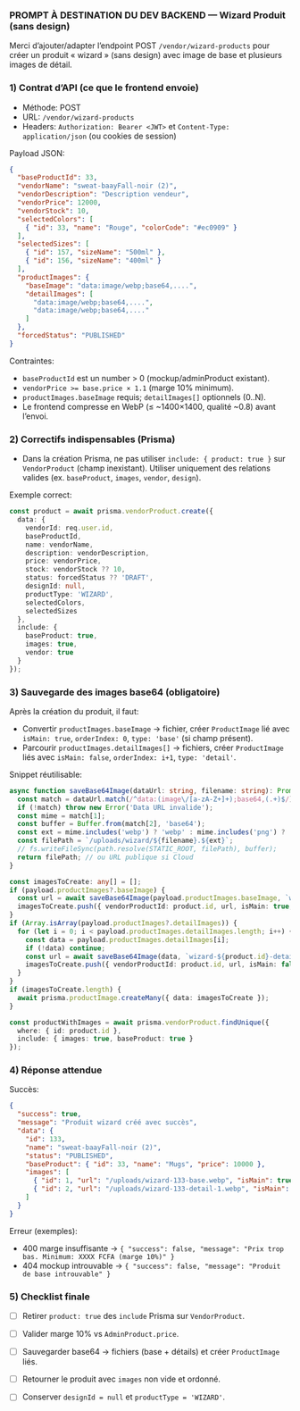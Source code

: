 ### PROMPT À DESTINATION DU DEV BACKEND — Wizard Produit (sans design)

Merci d’ajouter/adapter l’endpoint POST `/vendor/wizard-products` pour créer un produit « wizard » (sans design) avec image de base et plusieurs images de détail.

### 1) Contrat d’API (ce que le frontend envoie)

- Méthode: POST
- URL: `/vendor/wizard-products`
- Headers: `Authorization: Bearer <JWT>` et `Content-Type: application/json` (ou cookies de session)

Payload JSON:
```json
{
  "baseProductId": 33,
  "vendorName": "sweat-baayFall-noir (2)",
  "vendorDescription": "Description vendeur",
  "vendorPrice": 12000,
  "vendorStock": 10,
  "selectedColors": [
    { "id": 33, "name": "Rouge", "colorCode": "#ec0909" }
  ],
  "selectedSizes": [
    { "id": 157, "sizeName": "500ml" },
    { "id": 156, "sizeName": "400ml" }
  ],
  "productImages": {
    "baseImage": "data:image/webp;base64,....",
    "detailImages": [
      "data:image/webp;base64,....",
      "data:image/webp;base64,...."
    ]
  },
  "forcedStatus": "PUBLISHED"
}
```

Contraintes:
- `baseProductId` est un number > 0 (mockup/adminProduct existant).
- `vendorPrice >= base.price × 1.1` (marge 10% minimum).
- `productImages.baseImage` requis; `detailImages[]` optionnels (0..N).
- Le frontend compresse en WebP (≤ ~1400×1400, qualité ~0.8) avant l’envoi.

### 2) Correctifs indispensables (Prisma)

- Dans la création Prisma, ne pas utiliser `include: { product: true }` sur `VendorProduct` (champ inexistant). Utiliser uniquement des relations valides (ex. `baseProduct`, `images`, `vendor`, `design`).

Exemple correct:
```ts
const product = await prisma.vendorProduct.create({
  data: {
    vendorId: req.user.id,
    baseProductId,
    name: vendorName,
    description: vendorDescription,
    price: vendorPrice,
    stock: vendorStock ?? 10,
    status: forcedStatus ?? 'DRAFT',
    designId: null,
    productType: 'WIZARD',
    selectedColors,
    selectedSizes
  },
  include: {
    baseProduct: true,
    images: true,
    vendor: true
  }
});
```

### 3) Sauvegarde des images base64 (obligatoire)

Après la création du produit, il faut:
- Convertir `productImages.baseImage` → fichier, créer `ProductImage` lié avec `isMain: true`, `orderIndex: 0`, `type: 'base'` (si champ présent).
- Parcourir `productImages.detailImages[]` → fichiers, créer `ProductImage` liés avec `isMain: false`, `orderIndex: i+1`, `type: 'detail'`.

Snippet réutilisable:
```ts
async function saveBase64Image(dataUrl: string, filename: string): Promise<string> {
  const match = dataUrl.match(/^data:(image\/[a-zA-Z+]+);base64,(.+)$/);
  if (!match) throw new Error('Data URL invalide');
  const mime = match[1];
  const buffer = Buffer.from(match[2], 'base64');
  const ext = mime.includes('webp') ? 'webp' : mime.includes('png') ? 'png' : (mime.includes('jpeg')||mime.includes('jpg')) ? 'jpg' : 'bin';
  const filePath = `/uploads/wizard/${filename}.${ext}`;
  // fs.writeFileSync(path.resolve(STATIC_ROOT, filePath), buffer);
  return filePath; // ou URL publique si Cloud
}

const imagesToCreate: any[] = [];
if (payload.productImages?.baseImage) {
  const url = await saveBase64Image(payload.productImages.baseImage, `wizard-${product.id}-base`);
  imagesToCreate.push({ vendorProductId: product.id, url, isMain: true, type: 'base', orderIndex: 0 });
}
if (Array.isArray(payload.productImages?.detailImages)) {
  for (let i = 0; i < payload.productImages.detailImages.length; i++) {
    const data = payload.productImages.detailImages[i];
    if (!data) continue;
    const url = await saveBase64Image(data, `wizard-${product.id}-detail-${i+1}`);
    imagesToCreate.push({ vendorProductId: product.id, url, isMain: false, type: 'detail', orderIndex: i+1 });
  }
}
if (imagesToCreate.length) {
  await prisma.productImage.createMany({ data: imagesToCreate });
}

const productWithImages = await prisma.vendorProduct.findUnique({
  where: { id: product.id },
  include: { images: true, baseProduct: true }
});
```

### 4) Réponse attendue

Succès:
```json
{
  "success": true,
  "message": "Produit wizard créé avec succès",
  "data": {
    "id": 133,
    "name": "sweat-baayFall-noir (2)",
    "status": "PUBLISHED",
    "baseProduct": { "id": 33, "name": "Mugs", "price": 10000 },
    "images": [
      { "id": 1, "url": "/uploads/wizard-133-base.webp", "isMain": true, "orderIndex": 0 },
      { "id": 2, "url": "/uploads/wizard-133-detail-1.webp", "isMain": false, "orderIndex": 1 }
    ]
  }
}
```

Erreur (exemples):
- 400 marge insuffisante → `{ "success": false, "message": "Prix trop bas. Minimum: XXXX FCFA (marge 10%)" }`
- 404 mockup introuvable → `{ "success": false, "message": "Produit de base introuvable" }`

### 5) Checklist finale

- [ ] Retirer `product: true` des `include` Prisma sur `VendorProduct`.
- [ ] Valider marge 10% vs `AdminProduct.price`.
- [ ] Sauvegarder base64 → fichiers (base + détails) et créer `ProductImage` liés.
- [ ] Retourner le produit avec `images` non vide et ordonné.
- [ ] Conserver `designId = null` et `productType = 'WIZARD'`.


